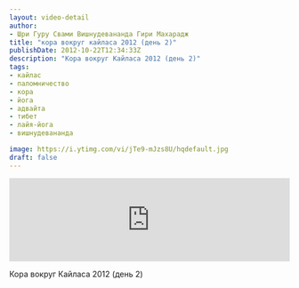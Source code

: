 ```yaml
---
layout: video-detail
author:
- Шри Гуру Свами Вишнудевананда Гири Махарадж
title: "кора вокруг кайласа 2012 (день 2)"
publishDate: 2012-10-22T12:34:33Z
description: "Кора вокруг Кайласа 2012 (день 2)"
tags: 
- кайлас
- паломничество
- кора
- йога
- адвайта
- тибет
- лайя-йога
- вишнудевананда

image: https://i.ytimg.com/vi/jTe9-mJzs8U/hqdefault.jpg
draft: false
---
```


<iframe width="100%" src="https://www.youtube.com/embed/jTe9-mJzs8U" frameborder="0" allowfullscreen=""></iframe> 

 Кора вокруг Кайласа 2012 (день 2)

  

 